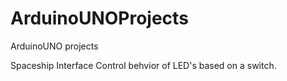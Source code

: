 # ArduinoUNOProjects
ArduinoUNO projects

Spaceship Interface
Control behvior of LED's based on a switch. 

